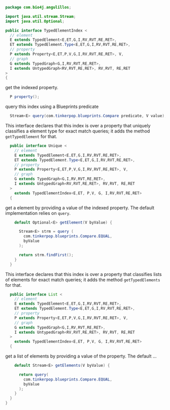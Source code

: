 
```java
package com.bio4j.angulillos;

import java.util.stream.Stream;
import java.util.Optional;

public interface TypedElementIndex <
  // element
  E extends TypedElement<E,ET,G,I,RV,RVT,RE,RET>,
  ET extends TypedElement.Type<E,ET,G,I,RV,RVT,RE,RET>,
  // property
  P extends Property<E,ET,P,V,G,I,RV,RVT,RE,RET>, V,
  // graph
  G extends TypedGraph<G,I,RV,RVT,RE,RET>,
  I extends UntypedGraph<RV,RVT,RE,RET>, RV,RVT, RE,RET
>
{
```

get the indexed property.

```java
  P property();
```

query this index using a Blueprints predicate

```java
  Stream<E> query(com.tinkerpop.blueprints.Compare predicate, V value);
```

This interface declares that this index is over a property that uniquely classifies a element type for exact match queries; it adds the method `getTypedElement` for that.

```java
  public interface Unique <
    // element
    E extends TypedElement<E,ET,G,I,RV,RVT,RE,RET>,
    ET extends TypedElement.Type<E,ET,G,I,RV,RVT,RE,RET>,
    // property
    P extends Property<E,ET,P,V,G,I,RV,RVT,RE,RET>, V,
    // graph
    G extends TypedGraph<G,I,RV,RVT,RE,RET>,
    I extends UntypedGraph<RV,RVT,RE,RET>, RV,RVT, RE,RET
  >
    extends TypedElementIndex<E,ET, P,V, G, I,RV,RVT,RE,RET>
  {
```

get a element by providing a value of the indexed property. The default implementation relies on `query`.

```java
    default Optional<E> getElement(V byValue) {

      Stream<E> strm = query (
        com.tinkerpop.blueprints.Compare.EQUAL,
        byValue
      );

      return strm.findFirst();
    }
  }
```

This interface declares that this index is over a property that classifies lists of elements for exact match queries; it adds the method `getTypedElements` for that.

```java
  public interface List <
    // element
    E extends TypedElement<E,ET,G,I,RV,RVT,RE,RET>,
    ET extends TypedElement.Type<E,ET,G,I,RV,RVT,RE,RET>,
    // property
    P extends Property<E,ET,P,V,G,I,RV,RVT,RE,RET>, V,
    // graph
    G extends TypedGraph<G,I,RV,RVT,RE,RET>,
    I extends UntypedGraph<RV,RVT,RE,RET>, RV,RVT, RE,RET
  >
    extends TypedElementIndex<E,ET, P,V, G, I,RV,RVT,RE,RET>
  {
```

get a list of elements by providing a value of the property. The default ...

```java
    default Stream<E> getElements(V byValue) {

      return query(
        com.tinkerpop.blueprints.Compare.EQUAL,
        byValue
      );
    }
  }
}

```




[test/java/com/bio4j/angulillos/TwitterGraph.java]: ../../../../../test/java/com/bio4j/angulillos/TwitterGraph.java.md
[test/java/com/bio4j/angulillos/TwitterGraphTestSuite.java]: ../../../../../test/java/com/bio4j/angulillos/TwitterGraphTestSuite.java.md
[main/java/com/bio4j/angulillos/TypedElement.java]: TypedElement.java.md
[main/java/com/bio4j/angulillos/UntypedGraph.java]: UntypedGraph.java.md
[main/java/com/bio4j/angulillos/TypedEdgeIndex.java]: TypedEdgeIndex.java.md
[main/java/com/bio4j/angulillos/TypedVertex.java]: TypedVertex.java.md
[main/java/com/bio4j/angulillos/TypedEdge.java]: TypedEdge.java.md
[main/java/com/bio4j/angulillos/TypedVertexIndex.java]: TypedVertexIndex.java.md
[main/java/com/bio4j/angulillos/conversions.java]: conversions.java.md
[main/java/com/bio4j/angulillos/TypedVertexQuery.java]: TypedVertexQuery.java.md
[main/java/com/bio4j/angulillos/TypedGraph.java]: TypedGraph.java.md
[main/java/com/bio4j/angulillos/TypedElementIndex.java]: TypedElementIndex.java.md
[main/java/com/bio4j/angulillos/Property.java]: Property.java.md